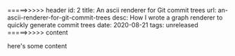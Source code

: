 =====>>>>> header
id: 2
title: An ascii renderer for Git commit trees
url: an-ascii-renderer-for-git-commit-trees
desc: How I wrote a graph renderer to quickly generate commit trees
date: 2020-08-21
tags: unreleased
=====>>>>> content

here's some content